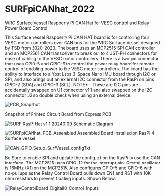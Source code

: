 # SURFpiCANhat_2022
WRC Surface Vessel Raspberry Pi CAN Hat for VESC control and Relay Power Board Control

  This Surface vessel Raspberry Pi CAN HAT board is for controlling four VESC motor controllers over CAN bus for the WRC Surface Vessel designed by TSD from 2020-2023.  The board uses an MCP2515 SPI CAN controller and an MCP2561 CAN transceiver to break out to 4 JST-PH connectors for ease of cabling to the VESC motor controllers.  There is a two pin connector that uses GPIO-5 and GPIO-6 to control the power relay board for remote control of enabling power to the VESC motor controllers.  The board has the ability to interface to a Yost Labs 3-Space Nano IMU board through I2C or SPI, and also brings out an external I2C connector from the RasPi on pins GPIO-2 (SDA) and GPIO-3 (SCL).  NOTE* - These are I2C pins are accidentally swapped on U1 connector v1.1 and also swapped on the I2C connector J2 so double check when using an external device.

![PCB_Snapshot](https://github.com/jebradshaw/SURFpiCANhat_2022/assets/5246863/cf995864-8840-4994-aade-0c529b141e38)

Snapshot of Printed Circuit Board from Express PCB

![SURF RasPi Hat v1 1 20240109](https://github.com/jebradshaw/SURFpiCANhat_2022/assets/5246863/22c2b551-7714-411a-9be4-bb150892ba81)
Schematic Diagram

![SURFpiCANhat_PCB_Assembled](https://github.com/jebradshaw/SURFpiCANhat_2022/assets/5246863/a934c435-7087-47a5-ba32-5a3ec37ee055)
Assembled Board Installed on RasPi 4 Surface vessel

![CAN_GPIO_Setup_SurfVessel_configTxt](https://github.com/jebradshaw/SURFpiCANhat_2022/assets/5246863/fb81ffef-6d9c-4030-9f87-dba4a796d6f7)

  Be Sure to enable SPI and update the config.txt on the RasPi to use the CAN interface.  The MCP2515 uses GPIO-12 for the Interrupt pin.  Crystal 
oscillator is 16MHz (X1) on the MCP2515.  Also configures GPIO-5 and GPIO-6 with no-pullups as the Relay Control Board pulls down EN1 and RST with 10K ohm resistors to prevent floating inputs.  Shown Below:

![RelayControlBoard_DigitalIO_Control_Inputs](https://github.com/jebradshaw/SURFpiCANhat_2022/assets/5246863/6b167eef-663d-4f76-9de6-e0310c4b7af5)








